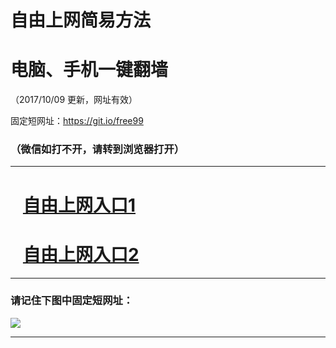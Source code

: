﻿# 自由上网简易方法

# 电脑、手机一键翻墙

（2017/10/09 更新，网址有效）

固定短网址：https://git.io/free99

### （微信如打不开，请转到浏览器打开）


***





# &nbsp;&nbsp; <a href="http://ft1536223917.fwq-tz-1001.info/fwqtz01.html?t=10090019187 " target="_blank">自由上网入口1</a>
# &nbsp;&nbsp; <a href="http://ft1151021822.fwq-tz-1002.info/fwqtz02.html?t=100900126364 " target="_blank">自由上网入口2</a>
***

### 请记住下图中固定短网址：

<img src="https://s3-us-west-2.amazonaws.com/fwq-1001/yjfq-20170905okok.png" /> 


***

